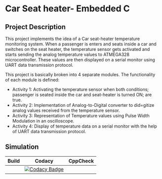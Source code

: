 # Car Seat heater- Embedded C

## Project Description

This project implements the idea of a Car seat-heater temperature monitoring system. When a passenger is enters and seats inside a car and switches on the seat heater, the temperature sensor gets activated and starts sending the analog temperature values to ATMEGA328 microcontroller. These values are then displayed on a serial monitor using UART data transmission protocol. 

This project is basically broken into 4 separate modules. The functionality of each module is defined:

* Activity 1: Activating the temperature sensor when both conditions; passenger is seated inside the car and seat-heater is turned ON; are true.
* Activity 2: Implementation of Analog-to-Digital converter to did=gitize analog values received from the temperature sensor.  
* Activity 3: Representation of Temperature values using Pulse Width Modulation in an oscilloscope.
* Activity 4: Display of temperature data on a serial monitor with the help of UART data transmission protocol.

## Simulation



| Build | Codacy | CppCheck |
|:-------:|:-------:|:------:|
| | [![Codacy Badge](https://app.codacy.com/project/badge/Grade/6ba094bda54e4ce19e67160b1e349322)](https://www.codacy.com/gh/Pallavi-2500/Emb-C-Activity-1/dashboard?utm_source=github.com&amp;utm_medium=referral&amp;utm_content=Pallavi-2500/Emb-C-Activity-1&amp;utm_campaign=Badge_Grade) | | 


